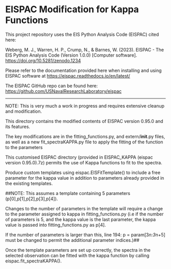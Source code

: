EISPAC Modification for Kappa Functions
=
This project repository uses the EIS Python Analysis Code (EISPAC) cited here:

Weberg, M. J., Warren, H. P., Crump, N., & Barnes, W. (2023). EISPAC - The EIS Python Analysis Code (Version 1.0.0) [Computer software]. https://doi.org/10.5281/zenodo.1234

Please refer to the documentation provided here when installing and using EISPAC software at https://eispac.readthedocs.io/en/latest/

The EISPAC GitHub repo can be found here: https://github.com/USNavalResearchLaboratory/eispac
_______________________________________________________________________________________________________
NOTE: This is very much a work in progress and requires extensive cleanup and modification. 

This directory contains the modified contents of EISPAC version 0.95.0 and its features.

The key modifications are in the fitting_functions.py, and extern/__init__.py files, as well as a new fit_spectraKAPPA.py file to apply the fitting of the function to the parameters

This customised EISPAC directory (provided in EISPAC_KAPPA (eispac version 0.95.0).7z) permits the use of Kappa functions to fit to the spectra.

Produce custom templates using eispac.EISFitTemplate() to include a free parameter for the kappa value in addition to parameters already provided in the existing templates.

##NOTE: 
This assumes a template containing 5 parameters (p[0],p[1],p[2],p[3],p[4]). 

Changes to the number of parameters in the template will require a change to the parameter assigned to kappa in fitting_functions.py
(i.e if the number of parameters is 5, and the kappa value is the last parameter, the kappa value is passed into fitting_functions.py as p[4]. 

If the number of parameters is larger than this, line 194: p = param\[3*n:3*n+5] must be changed to permit the additional parameter indices.)##


Once the template parameters are set up correctly, the spectra in the selected observation can be fitted with the kappa function by calling eispac.fit_spectraKAPPA().

 
